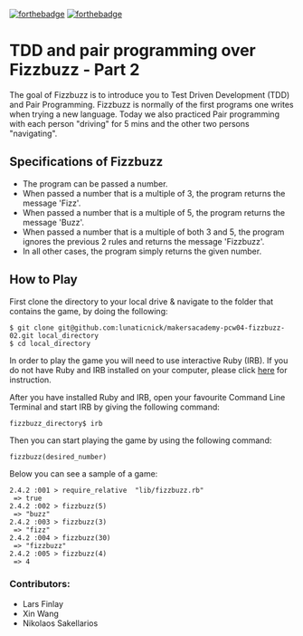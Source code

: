 [![forthebadge](http://forthebadge.com/images/badges/made-with-ruby.svg)](http://forthebadge.com) [![forthebadge](http://forthebadge.com/images/badges/uses-git.svg)](http://forthebadge.com)

# TDD and pair programming over Fizzbuzz - Part 2

The goal of Fizzbuzz is to introduce you to Test Driven Development (TDD) and Pair Programming.
Fizzbuzz is normally of the first programs one writes when trying a new language. Today we also practiced Pair programming with each person "driving" for 5 mins and the other two persons "navigating".


## Specifications of Fizzbuzz
- The program can be passed a number.
- When passed a number that is a multiple of 3, the program returns the message 'Fizz'.
- When passed a number that is a multiple of 5, the program returns the message 'Buzz'.
- When passed a number that is a multiple of both 3 and 5, the program ignores the previous 2 rules and returns the message 'Fizzbuzz'.
- In all other cases, the program simply returns the given number.


## How to Play
First clone the directory to your local drive & navigate to the folder that contains the game, by doing the following:

```
$ git clone git@github.com:lunaticnick/makersacademy-pcw04-fizzbuzz-02.git local_directory
$ cd local_directory
```

In order to play the game you will need to use interactive Ruby (IRB). If you do not have Ruby and IRB installed on your computer, please click [here](https://www.ruby-lang.org/en/documentation/quickstart/) for instruction.

After you have installed Ruby and IRB, open your favourite Command Line Terminal and start IRB by giving the following command:

```
fizzbuzz_directory$ irb
```

Then you can start playing the game by using the following command:

```
fizzbuzz(desired_number)
```

Below you can see a sample of a game:

```
2.4.2 :001 > require_relative  "lib/fizzbuzz.rb"
 => true
2.4.2 :002 > fizzbuzz(5)
 => "buzz"
2.4.2 :003 > fizzbuzz(3)
 => "fizz"
2.4.2 :004 > fizzbuzz(30)
 => "fizzbuzz"
2.4.2 :005 > fizzbuzz(4)
 => 4
```

### Contributors:
- Lars Finlay
- Xin Wang
- Nikolaos Sakellarios
